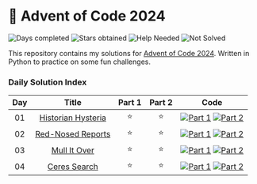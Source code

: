 # 🎄 Advent of Code 2024

![Days completed](https://img.shields.io/badge/Days%20Completed-4-green)
![Stars obtained](https://img.shields.io/badge/Stars%20Obtained%20⭐-8-yellow)
![Help Needed](https://img.shields.io/badge/Help%20Needed%20➕-0-purple)
![Not Solved](https://img.shields.io/badge/Not%20Solved%20❌-0-red)

This repository contains my solutions for [Advent of Code 2024](https://adventofcode.com/2024/about).
Written in Python to practice on some fun challenges.

### Daily Solution Index

| Day |            Title            | Part 1 | Part 2 |                             Code                              |
|:---:|:---------------------------:|:------:|:------:|:-------------------------------------------------------------:|
| 01  | [Historian Hysteria][day01] |   ⭐    |   ⭐    | [![Part 1][part1]](aoc-1-1.py) [![Part 2][part2]](aoc-1-2.py) |
| 02  | [Red-Nosed Reports][day02]  |   ⭐    |   ⭐    | [![Part 1][part1]](aoc-2-1.py) [![Part 2][part2]](aoc-2-2.py) |
| 03  |    [Mull It Over][day03]    |   ⭐    |   ⭐    | [![Part 1][part1]](aoc-3-1.py) [![Part 2][part2]](aoc-3-2.py) |
| 04  |    [Ceres Search][day04]    |   ⭐    |   ⭐    | [![Part 1][part1]](aoc-4-1.py) [![Part 2][part2]](aoc-4-2.py) |

[day01]: https://adventofcode.com/2024/day/1

[day02]: https://adventofcode.com/2024/day/2

[day03]: https://adventofcode.com/2024/day/3

[day04]: https://adventofcode.com/2024/day/4

[day05]: https://adventofcode.com/2024/day/5

[day06]: https://adventofcode.com/2024/day/6

[day07]: https://adventofcode.com/2024/day/7

[day08]: https://adventofcode.com/2024/day/8

[day09]: https://adventofcode.com/2024/day/9

[day10]: https://adventofcode.com/2024/day/10

[day11]: https://adventofcode.com/2024/day/11

[day12]: https://adventofcode.com/2024/day/12

[day13]: https://adventofcode.com/2024/day/13

[day14]: https://adventofcode.com/2024/day/14

[day15]: https://adventofcode.com/2024/day/15

[day16]: https://adventofcode.com/2024/day/16

[day17]: https://adventofcode.com/2024/day/17

[day18]: https://adventofcode.com/2024/day/18

[day19]: https://adventofcode.com/2024/day/19

[day20]: https://adventofcode.com/2024/day/20

[day21]: https://adventofcode.com/2024/day/21

[day22]: https://adventofcode.com/2024/day/22

[day23]: https://adventofcode.com/2024/day/23

[day24]: https://adventofcode.com/2024/day/24

[day24]: https://adventofcode.com/2024/day/25

[part1]: https://img.shields.io/badge/Part_1-2d618c?style=for-the-badge&logo=Python&logoColor=ffd343

[part2]: https://img.shields.io/badge/Part_2-2d618c?style=for-the-badge&logo=Python&logoColor=ffd343